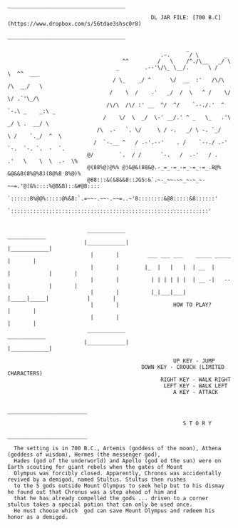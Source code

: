                                             _____________________________________

                                                 DL JAR FILE: [700 B.C](https://www.dropbox.com/s/56tdae3shsc0r8)  
                                            _____________________________________
        
                                                            _
                                                    .-.      / \        _
                                        ^^         /   \    /^./\__   _/ \
                                      _        .--'\/\_ \__/.      \ /    \  ^^  ___
                                     / \_    _/ ^      \/  __  :'   /\/\  /\  __/   \
                                    /    \  /    .'   _/  /  \   ^ /    \/  \/ .`'\_/\
                                   /\/\  /\/ :' __  ^/  ^/    `--./.'  ^  `-.\ _    _:\ _
                                  /    \/  \  _/  \-' __/.' ^ _   \_   .'\   _/ \ .  __/ \
                                /\  .-   `. \/     \ / -.   _/ \ -. `_/   \ /    `._/  ^  \
                               /  `-.__ ^   / .-'.--'    . /    `--./ .-'  `-.  `-. `.  -  `.
                             @/        `.  / /      `-.   /  .-'   / .   .'   \    \  \  .-  \%
                             @(88%@)@%% @)&@&(88&@.-_=_-=_-=_-=_-=_.8@% &@&&8(8%@%8)(8@%8 8%@)%
                             @88:::&(&8&&8::JGS:&`.~-_~~-~~_~-~_~-~~=.'@(&%::::%@8&8)::&#@8::::
                             `::::::8%@@%:::::@%&8:`.=~~-.~~-.~~=..~'8::::::::&@8:::::&8::::::'
                              `::::::::::::::::::::::::::::::::::::::::::::::::::::::::::::::'
    

                             ____________                                             ____________
                            |____________|                                           |____________|
                              |       |         ___ ___ ___    _____ _____             |       |  
                              |       |        |_  |   |   |  | __  |     |            |       |  
                              |       |          | | | | | |  | __ -|   --|            |       |      
                              |       |          |_|___|___|  |_____|_____|            |       |    
                              |       |                 HOW TO PLAY?                   |       |  
                              |       |                                                |       |  
                             ____________                                             ____________
                            |____________|                                           |____________|
                            
                                                        UP KEY - JUMP
                                              DOWN KEY - CROUCH (LIMITED CHARACTERS)
                                                    RIGHT KEY - WALK RIGHT        
                                                     LEFT KEY - WALK LEFT
                                                        A KEY - ATTACK
                                                        
                                                   _________________________

                                                           S T O R Y
                                                   _________________________
                                                        
      The setting is in 700 B.C., Artemis (goddess of the moon), Athena (goddess of wisdom), Hermes (the messenger god), 
      Hades (god of the underworld) and Apollo (god od the sun) were on Earth scouting for giant rebels when the gates of Mount
      Olympus was forcibly closed. Apparently, Chronos was accidentally revived by a demigod, named Stultus. Stultus then rushes 
      to the 5 gods outside Mount Olympus to seek help but to his dismay he found out that Chronus was a step ahead of him and 
      that he has already compelled the gods ... driven to a corner stultus takes a special potion that can only be used once. 
      He must choose which  god can save Mount Olympus and redeem his honor as a demigod.
                                                        
                                               

        
